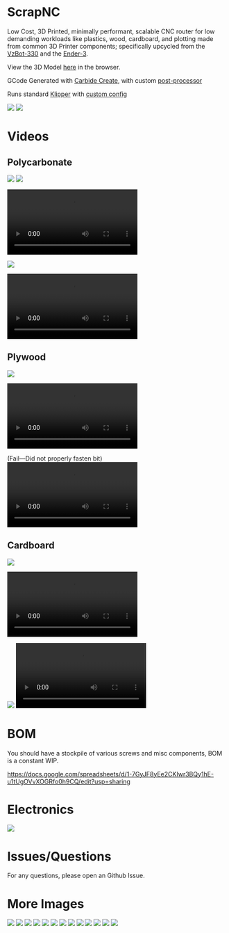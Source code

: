 # ScrapNC

Low Cost, 3D Printed, minimally performant, scalable CNC router for low demanding workloads like plastics, wood, cardboard, and plotting made from common 3D Printer components; specifically upcycled from the [VzBot-330](https://github.com/VzBoT3D/VzBoT-Vz330) and the [Ender-3](https://github.com/Creality3DPrinting/Ender-3).

View the 3D Model [here](https://cad.onshape.com/documents/cc222f90ad821ffcf8e9cb61/w/239149645e138bc8923f3c63/e/6d84ac4b2727319282d79423?renderMode=0&uiState=6869555bff38e35b7b48547f) in the browser.

GCode Generated with [Carbide Create](https://carbide3d.com/carbidecreate/), with custom [post-processor](CarbideCreatePostProcessor/scrapnc.post)

Runs standard [Klipper](https://github.com/Klipper3d/klipper) with [custom config](KlipperConfig)

![](Media/ScrapNC.png)
![](Media/cover.jpeg)

# Videos

## Polycarbonate

![](Media/polycarbonate_image1.jpeg)
![](Media/polycarbonate_image2.jpeg)

<video controls src="Media/polycarbonate_video1.mov" title="Polycarbonate Cutting Demo"></video>

![](Media/polycarbonate_image3.jpeg)

<video controls src="Media/polycarbonate_video2.mov" title="Polycarbonate Cutting Demo 2"></video>

## Plywood

![](Media/plywood_image1.jpeg)

<video controls src="Media/plywood_video1.mov" title="Plywood Cutting Demo"></video>

(Fail—Did not properly fasten bit)
<video controls src="Media/plywood_video2.mov" title="Plywood Cutting Failure"></video>

## Cardboard

![](Media/cardboard_image1.jpeg)

<video controls src="Media/cardboard_video1.mp4" title="Cardboard Cutting Demo"></video>

![](Media/cardboard_image2.jpeg)
<video controls src="Media/cardboard_video2.mp4" title="Cardboard Cutting Demo 2"></video>

# BOM

You should have a stockpile of various screws and misc components, BOM is a constant WIP.

https://docs.google.com/spreadsheets/d/1-7GyJF8yEe2CKIwr3BQy1hE-u1tUgOVvXOGRfo0h9CQ/edit?usp=sharing

# Electronics

![](Media/electronics.jpg)

# Issues/Questions

For any questions, please open an Github Issue.

# More Images

![](Media/_DSC4140.jpeg) ![](Media/_DSC4146.jpeg) ![](Media/_DSC4149.jpeg) ![](Media/IMG_8117.jpeg) ![](Media/IMG_8587.jpeg) ![](Media/IMG_8586.jpeg) ![](Media/IMG_8883.jpeg) ![](Media/IMG_8878.jpeg) ![](Media/IMG_8874.jpeg) ![](Media/IMG_8873.jpeg) ![](Media/IMG_8869.jpeg) ![](Media/IMG_9172.jpeg) ![](Media/IMG_9161.jpeg)
